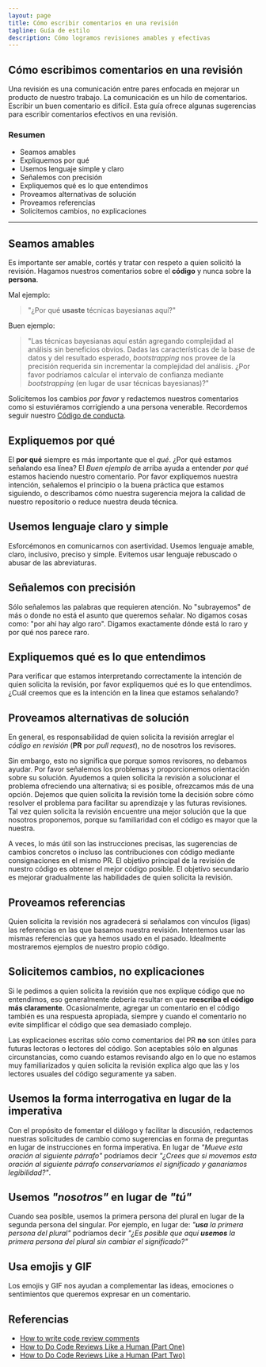 ```yaml
---
layout: page
title: Cómo escribir comentarios en una revisión
tagline: Guía de estilo
description: Cómo logramos revisiones amables y efectivas
---
```


## Cómo escribimos comentarios en una revisión

Una revisión es una comunicación entre pares enfocada en mejorar un producto de nuestro trabajo. La
comunicación es un hilo de comentarios. Escribir un buen comentario es difícil. Esta guía ofrece
algunas sugerencias para escribir comentarios efectivos en una revisión.

### Resumen

- Seamos amables
- Expliquemos por qué
- Usemos lenguaje simple y claro
- Señalemos con precisión
- Expliquemos qué es lo que entendimos
- Proveamos alternativas de solución
- Proveamos referencias
- Solicitemos cambios, no explicaciones

---

## Seamos amables

Es importante ser amable, cortés y tratar con respeto a quien solicitó la revisión. Hagamos nuestros
comentarios sobre el **código** y nunca sobre la **persona**.

Mal ejemplo:

> "¿Por qué **usaste** técnicas bayesianas aquí?"

Buen ejemplo:

> "Las técnicas bayesianas aquí están agregando complejidad al análisis sin beneficios obvios. Dadas
> las características de la base de datos y del resultado esperado, _bootstrapping_ nos provee de la
> precisión requerida sin incrementar la complejidad del análisis. ¿Por favor podríamos calcular el
> intervalo de confianza mediante _bootstrapping_ (en lugar de usar técnicas bayesianas)?"

Solicitemos los cambios _por favor_ y redactemos nuestros comentarios como si estuviéramos
corrigiendo a una persona venerable. Recordemos seguir nuestro [Código de
conducta](https://islasgeci.github.io/2019/11/06/code-of-conduct).

## Expliquemos por qué

El **por qué** siempre es más importante que el _qué_. ¿Por qué estamos señalando esa línea? El
_Buen ejemplo_ de arriba ayuda a entender _por qué_ estamos haciendo nuestro comentario. Por favor
expliquemos nuestra intención, señalemos el principio o la buena práctica que estamos siguiendo, o
describamos cómo nuestra sugerencia mejora la calidad de nuestro repositorio o reduce nuestra deuda
técnica.

## Usemos lenguaje claro y simple

Esforcémonos en comunicarnos con asertividad. Usemos lenguaje amable, claro, inclusivo, preciso y
simple. Evitemos usar lenguaje rebuscado o abusar de las abreviaturas.

## Señalemos con precisión

Sólo señalemos las palabras que requieren atención. No "subrayemos" de más o donde no está el asunto
que queremos señalar. No digamos cosas como: "por ahí hay algo raro". Digamos exactamente dónde está
lo raro y por qué nos parece raro.

## Expliquemos qué es lo que entendimos

Para verificar que estamos interpretando correctamente la intención de quien solicita la revisión,
por favor expliquemos qué es lo que entendimos. ¿Cuál creemos que es la intención en la línea que
estamos señalando?

## Proveamos alternativas de solución

En general, es responsabilidad de quien solicita la revisión arreglar el _código en revisión_
(**PR** por _pull request_), no de nosotros los revisores.

Sin embargo, esto no significa que porque somos revisores, no debamos ayudar. Por favor señalemos
los problemas y proporcionemos orientación sobre su solución. Ayudemos a quien solicita la revisión
a solucionar el problema ofreciendo una alternativa; si es posible, ofrezcamos más de una opción.
Dejemos que quien solicita la revisión tome la decisión sobre cómo resolver el problema para
facilitar su aprendizaje y las futuras revisiones. Tal vez quien solicita la revisión encuentre una
mejor solución que la que nosotros proponemos, porque su familiaridad con el código es mayor que la
nuestra.

A veces, lo más útil son las instrucciones precisas, las sugerencias de cambios concretos o incluso
las contribuciones con código mediante consignaciones en el mismo PR. El objetivo principal de la
revisión de nuestro código es obtener el mejor código posible. El objetivo secundario es mejorar
gradualmente las habilidades de quien solicita la revisión.

## Proveamos referencias

Quien solicita la revisión nos agradecerá si señalamos con vínculos (ligas) las referencias en las
que basamos nuestra revisión. Intentemos usar las mismas referencias que ya hemos usado en el
pasado. Idealmente mostraremos ejemplos de nuestro propio código.

## Solicitemos cambios, no explicaciones

Si le pedimos a quien solicita la revisión que nos explique código que no entendimos, eso
generalmente debería resultar en que **reescriba el código más claramente**. Ocasionalmente, agregar
un comentario en el código también es una respuesta apropiada, siempre y cuando el comentario no
evite simplificar el código que sea demasiado complejo.

Las explicaciones escritas sólo como comentarios del PR **no** son útiles para futuras lectoras o
lectores del código. Son aceptables sólo en algunas circunstancias, como cuando estamos revisando
algo en lo que no estamos muy familiarizados y quien solicita la revisión explica algo que las y los
lectores usuales del código seguramente ya saben.

## Usemos la forma interrogativa en lugar de la imperativa

Con el propósito de fomentar el diálogo y facilitar la discusión, redactemos nuestras solicitudes de
cambio como sugerencias en forma de preguntas en lugar de instrucciones en forma imperativa. En
lugar de _"Mueve esta oración al siguiente párrafo"_ podríamos decir _"¿Crees que si movemos esta
oración al siguiente párrafo conservaríamos el significado y ganaríamos legibilidad?"_.

## Usemos _"nosotros"_ en lugar de _"tú"_

Cuando sea posible, usemos la primera persona del plural en lugar de la segunda persona del
singular. Por ejemplo, en lugar de: _"**usa** la primera persona del plural"_ podríamos decir _"¿Es
posible que aquí **usemos** la primera persona del plural sin cambiar el significado?"_

## Usa emojis y GIF

Los emojis y GIF nos ayudan a complementar las ideas, emociones o sentimientos que queremos expresar
en un comentario.

## Referencias

- [How to write code review
  comments](https://google.github.io/eng-practices/review/reviewer/comments.html)
- [How to Do Code Reviews Like a Human (Part One)](https://mtlynch.io/human-code-reviews-1/)
- [How to Do Code Reviews Like a Human (Part Two)](https://mtlynch.io/human-code-reviews-2/)
